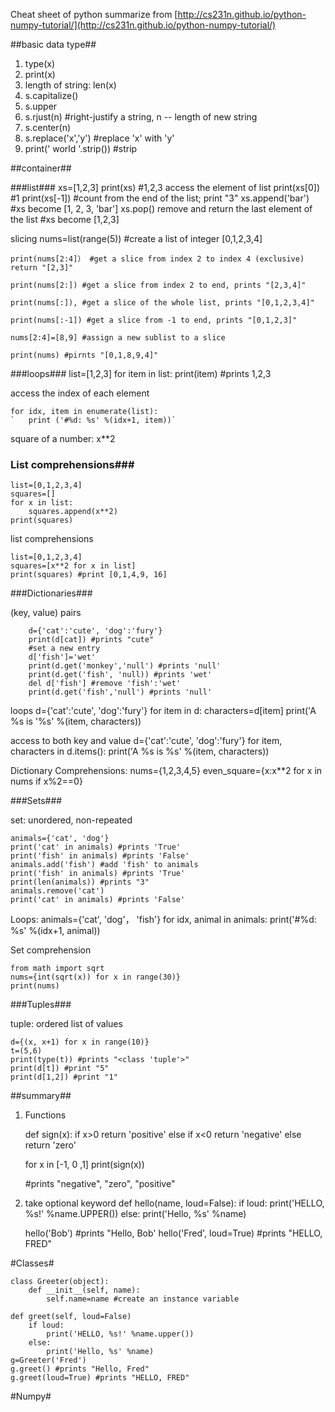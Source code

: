 Cheat sheet of python
summarize from [http://cs231n.github.io/python-numpy-tutorial/](http://cs231n.github.io/python-numpy-tutorial/)

##basic data type##

1. type(x)
2. print(x)
3. length of string: len(x)
4. s.capitalize()
5. s.upper
6. s.rjust(n) #right-justify a string, n -- length of new string
7. s.center(n)
8. s.replace('x','y') #replace 'x' with 'y'
9. print(' world '.strip()) #strip 

##container##

###list###
	xs=[1,2,3]
	print(xs) #1,2,3
	access the element of list
	print(xs[0]) #1
	print(xs[-1]) #count from the end of the list; print "3"
	xs.append('bar') #xs become [1, 2, 3, 'bar']
	xs.pop() remove and return the last element of the list #xs become [1,2,3]

slicing
	nums=list(range(5)) #create a list of integer [0,1,2,3,4]

	print(nums[2:4]） #get a slice from index 2 to index 4 (exclusive) return "[2,3]"

	print(nums[2:]) #get a slice from index 2 to end, prints "[2,3,4]"

	print(nums[:]), #get a slice of the whole list, prints "[0,1,2,3,4]"

	print(nums[:-1]) #get a slice from -1 to end, prints "[0,1,2,3]"

	nums[2:4]=[8,9] #assign a new sublist to a slice

	print(nums) #pirnts "[0,1,8,9,4]"

###loops###
	list=[1,2,3]
	for item in list:
		print(item) #prints 1,2,3

access the index of each element

	for idx, item in enumerate(list):
	`	print ('#%d: %s' %(idx+1, item))`

square of a number: x**2

### List comprehensions###
	list=[0,1,2,3,4]
	squares=[]
	for x in list:
		squares.append(x**2)
	print(squares)

list comprehensions

	list=[0,1,2,3,4]
	squares=[x**2 for x in list]
	print(squares) #print [0,1,4,9, 16]

###Dictionaries###

(key, value) pairs

		d={'cat':'cute', 'dog':'fury'}
		print(d[cat]) #prints "cute"
		#set a new entry
		d['fish']='wet'
		print(d.get('monkey','null') #prints 'null'
		print(d.get('fish', 'null)) #prints 'wet'
		del d['fish'] #remove 'fish':'wet'
		print(d.get('fish','null') #prints 'null'

loops
		d={'cat':'cute', 'dog':'fury'}
		for item in d:
			characters=d[item]
			print('A %s is '%s' %(item, characters))

access to both key and value
		d={'cat':'cute', 'dog':'fury'}
		for item, characters in d.items():
			print('A %s is %s' %(item, characters))

Dictionary Comprehensions:
		nums={1,2,3,4,5}
		even_square={x:x**2 for x in nums if x%2==0}

###Sets###

set: unordered, non-repeated

	animals={'cat', 'dog'}
	print('cat' in animals) #prints 'True'
	print('fish' in animals) #prints 'False'
	animals.add('fish') #add 'fish' to animals
	print('fish' in animals) #prints 'True'
	print(len(animals)) #prints "3"
	animals.remove('cat')
	print('cat' in animals) #prints 'False'

Loops:
	animals={'cat', 'dog'， 'fish'}
	for idx, animal in animals:
		print('#%d: %s' %(idx+1, animal))

Set comprehension

	from math import sqrt
	nums={int(sqrt(x)) for x in range(30)}
	print(nums)

###Tuples###

tuple: ordered list of values

	d={(x, x+1) for x in range(10)}
	t=(5,6)
	print(type(t)) #prints "<class 'tuple'>"
	print(d[t]) #print "5"
	print(d[1,2]) #print "1"

##summary##
1. Functions
	
	def sign(x):
		if x>0
			return 'positive'
		else if x<0
			return 'negative'
		else
			return 'zero'

	for x in [-1, 0 ,1] 
		print(sign(x))

	#prints "negative", "zero", "positive"

2. take optional keyword
	def hello(name, loud=False):
		if loud:
			print('HELLO, %s!' %name.UPPER())
		else:
			print('Hello, %s' %name)

	hello('Bob') #prints "Hello, Bob'
	hello('Fred', loud=True) #prints "HELLO, FRED"

#Classes#

	class Greeter(object):
		def __init__(self, name):
			self.name=name #create an instance variable

	def greet(self, loud=False)
		if loud:
			print('HELLO, %s!' %name.upper())
		else:
			print('Hello, %s' %name)
	g=Greeter('Fred')
	g.greet() #prints "Hello, Fred"
	g.greet(loud=True) #prints "HELLO, FRED"

#Numpy#



		






